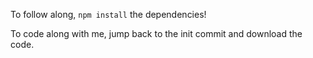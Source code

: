 To follow along, `npm install` the dependencies! 

To code along with me, jump back to the init commit and download the code. 